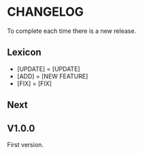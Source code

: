# CHANGELOG

To complete each time there is a new release.

## Lexicon

- [UPDATE] = [UPDATE]
- [ADD] = [NEW FEATURE]
- [FIX] = [FIX]

## Next

## V1.0.0

First version.
